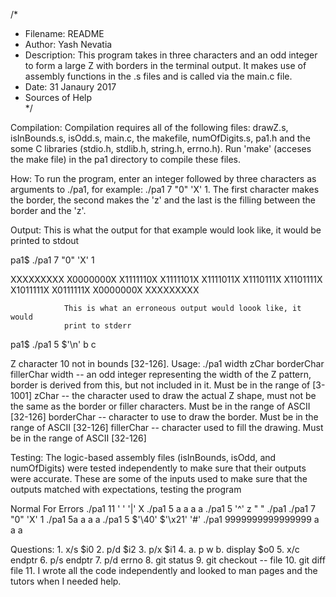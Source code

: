 /*
 * Filename: README
 * Author: Yash Nevatia
 * Description:	This program takes in three characters and an odd integer to
 				form a large Z with borders in the terminal output. It makes
 				use of assembly functions in the .s files and is called via
 				the main.c file.
 * Date: 31 Janaury 2017
 * Sources of Help      
 */

Compilation: 	Compilation requires all of the following files: drawZ.s,
				isInBounds.s, isOdd.s, main.c, the makefile, numOfDigits.s,
				pa1.h and the some C libraries (stdio.h, stdlib.h, string.h,
				errno.h). Run 'make' (acceses the make file) in the pa1
				directory to compile these files.

How: 			To run the program, enter an integer followed by three
				characters as arguments to ./pa1, for example: ./pa1 7 "0" 'X'
				1. The first character makes the border, the second makes the
				'z' and the last is the filling between the border and the 'z'.

Output:			This is what the output for that example would look like,
				it would be printed to stdout

pa1$ ./pa1 7 "0" 'X' 1

XXXXXXXXX
X0000000X
X1111110X
X1111101X
X1111011X
X1110111X
X1101111X
X1011111X
X0111111X
X0000000X
XXXXXXXXX

				This is what an erroneous output would loook like, it would
				print to stderr

pa1$ ./pa1 5 $'\n' b c

Z character 10 not in bounds [32-126].
Usage: ./pa1 width zChar borderChar fillerChar
      width -- an odd integer representing the width of the Z pattern, border
            is derived from this, but not included in it.
            Must be in the range of [3-1001]
      zChar -- the character used to draw the actual Z shape,  must not be
            the same as the border or filler characters.
            Must be in the range of ASCII [32-126]
      borderChar -- character to use to draw the border.
                  Must be in the range of ASCII [32-126]
      fillerChar -- character used to fill the drawing.
                  Must be in the range of ASCII [32-126]

Testing:		The logic-based assembly files (isInBounds, isOdd, and
				numOfDigits) were tested independently to make sure that their
				outputs were accurate. These are some of the inputs used to make
				sure that the outputs matched with expectations, testing the
				program

Normal									For Errors
./pa1 11 ' ' '|' X 						./pa1 5 a a a a
./pa1 5 '^' z " " 						./pa1
./pa1 7 "0" 'X' 1 						./pa1 5a a a a
./pa1 5 $'\40' $'\x21' '#' 				./pa1 9999999999999999 a a a

Questions: 		1.	x/s $i0
				2.	p/d $i2
				3.	p/x $i1
				4.	a. p w
					b. display $o0
				5.	x/c endptr
				6.	p/s endptr
				7.	p/d errno
				8.	git status
				9.	git checkout -- file
				10.	git diff file
				11.	I wrote all the code independently and looked to man pages 
					and the tutors when I needed help.


